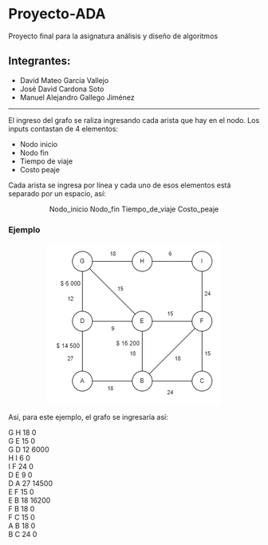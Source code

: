 # Proyecto-ADA
Proyecto final para la asignatura análisis y diseño de algoritmos

## Integrantes:

- David Mateo García Vallejo
- José David Cardona Soto
- Manuel Alejandro Gallego Jiménez

***

El ingreso del grafo se raliza ingresando cada arista que hay en el nodo.
Los inputs contastan de 4 elementos: 

- Nodo inicio
- Nodo fin
- Tiempo de viaje 
- Costo peaje

Cada arista se ingresa por línea y cada uno de esos elementos está separado por un espacio, así:

<div align="center">
Nodo_inicio Nodo_fin Tiempo_de_viaje Costo_peaje   
</div>

### Ejemplo

<p align="center">
  <img src="https://raw.githubusercontent.com/ManuelGallegoJ/Proyecto-ADA/main/assets/ejemplo-png.png" alt="Ejemplo de grafo">
</p>

Así, para este ejemplo, el grafo se ingresaría así: 

G H 18 0  
G E 15 0  
G D 12 6000  
H I 6 0  
I F 24 0  
D E 9 0  
D A 27 14500  
E F 15 0  
E B 18 16200  
F B 18 0  
F C 15 0  
A B 18 0  
B C 24 0  
